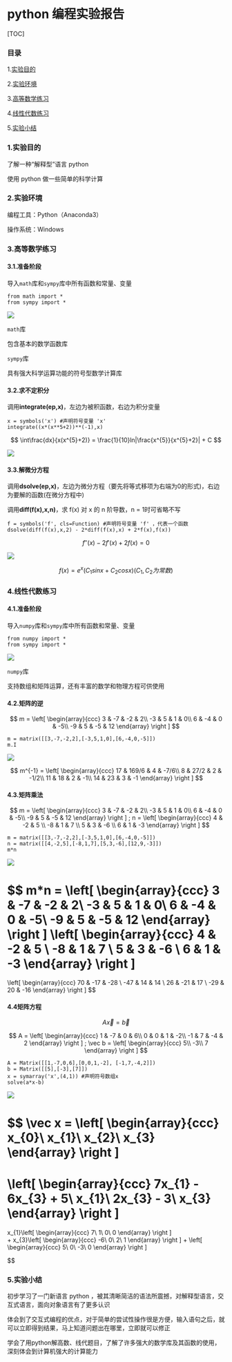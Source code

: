 # python 编程实验报告

[TOC]

### 目录

1.[实验目的](#1.实验目的)

2.[实验环境](#2.实验环境)

3.[高等数学练习](#3.高等数学练习)

4.[线性代数练习](#4.线性代数练习)

5.[实验小结](#5.实验小结)

### 1.实验目的

了解一种“解释型”语言 python

使用 python 做一些简单的科学计算

### 2.实验环境

编程工具：Python（Anaconda3）

操作系统：Windows

### 3.高等数学练习

#### 3.1.准备阶段

导入`math`库和`sympy`库中所有函数和常量、变量

```
from math import *
from sympy import *
```

![](http://m.qpic.cn/psb?/V10TtYkp2MvHv1/kk0vARdFA6jEZxzX38CQe8ma*EH4s3fYmbBKOHrqaAg!/b/dFQBAAAAAAAA&bo=yASqAQAAAAARF0c!&rf=viewer_4)

`math`库

包含基本的数学函数库

`sympy`库

具有强大科学运算功能的符号型数学计算库

#### 3.2.求不定积分

调用**integrate(ep,x)**，左边为被积函数，右边为积分变量

```
x = symbols('x') #声明符号变量 'x'
integrate((x*(x**5+2))**(-1),x) 
```

$$ \int\frac{dx}{x(x^{5}+2)} = \frac{1}{10}ln|\frac{x^{5}}{x^{5}+2}| + C $$

![](http://m.qpic.cn/psb?/V10TtYkp2MvHv1/ychHpkndakWxgHUpZC1PkssGEOGC9Xyw8Om0R43lKco!/b/dD4BAAAAAAAA&bo=wwSsAQAAAAARF0o!&rf=viewer_4)


#### 3.3.解微分方程

调用**dsolve(ep,x)**，左边为微分方程（要先将等式移项为右端为0的形式)，右边为要解的函数(在微分方程中)

调用**diff(f(x),x,n)**，求 f(x) 对 x 的 n 阶导数，n = 1时可省略不写

```
f = symbols('f', cls=Function) #声明符号变量 'f' ，代表一个函数
dsolve(diff(f(x),x,2) - 2*diff(f(x),x) + 2*f(x),f(x))
```

$$ f''(x) - 2f'(x) + 2f(x) = 0 $$

![](http://m.qpic.cn/psb?/V10TtYkp2MvHv1/ZTMpcJLYShCI56VDtBqQHXKr3otMkWQo0q8zMVs*IyI!/b/dFQBAAAAAAAA&bo=xwSTAQAAAAARF3E!&rf=viewer_4)

$$ f(x) = e^{x}(C_{1}sinx + C_{2}cosx) (C_{1},C_{2}为常数) $$

### 4.线性代数练习

#### 4.1.准备阶段

导入`numpy`库和`sympy`库中所有函数和常量、变量

```
from numpy import *
from sympy import *
```

![](http://m.qpic.cn/psb?/V10TtYkp2MvHv1/Bc3QwhrCwZugDrZqL565hRG5DndppFJ9ZJQC0cYtuUU!/b/dFMBAAAAAAAA&bo=xQRWAQAAAAARB6Y!&rf=viewer_4)

`numpy`库

支持数组和矩阵运算，还有丰富的数学和物理方程可供使用

#### 4.2.矩阵的逆

$$ m = \left[ \begin{array}{ccc}
3 & -7 & -2 & 2\\
-3 & 5 & 1 & 0\\
6 & -4 & 0 & -5\\
-9 & 5 & -5 & 12
\end{array} 
\right ] $$

```
m = matrix([[3,-7,-2,2],[-3,5,1,0],[6,-4,0,-5]])
m.I
```

![](http://m.qpic.cn/psb?/V10TtYkp2MvHv1/u*Ue1vxnVTfKNGHYSV3FXdlWkXoxzxdyYDnT67l2Rig!/b/dFMBAAAAAAAA&bo=yQSnAQAAAAARF0s!&rf=viewer_4)

$$ m^{-1} = \left[ \begin{array}{ccc}
17 & 169/6 & 4 & -7/6\\
8 & 27/2 & 2 & -1/2\\
11 & 18 & 2 & -1\\
14 & 23 & 3 & -1
\end{array} 
\right ] $$

#### 4.3.矩阵乘法

$$ m = \left[ \begin{array}{ccc}
3 & -7 & -2 & 2\\
-3 & 5 & 1 & 0\\
6 & -4 & 0 & -5\\
-9 & 5 & -5 & 12
\end{array} 
\right ] 
;
 n = \left[ \begin{array}{ccc}
4 & -2 & 5 \\
-8 & 1 & 7 \\
5 & 3 & -6 \\
6 & 1 & -3 
\end{array} 
\right ] $$

```
m = matrix([[3,-7,-2,2],[-3,5,1,0],[6,-4,0,-5]])
n = matrix([[4,-2,5],[-8,1,7],[5,3,-6],[12,9,-3]])
m*n
```

![](http://m.qpic.cn/psb?/V10TtYkp2MvHv1/1lYdPrpRsoh6ip2lXlKNK9vkAHMMTulQ3g7iQ.nh3uY!/b/dDEBAAAAAAAA&bo=xwQMAgAAAAARF.0!&rf=viewer_4)

$$ m*n = \left[ \begin{array}{ccc}
3 & -7 & -2 & 2\\
-3 & 5 & 1 & 0\\
6 & -4 & 0 & -5\\
-9 & 5 & -5 & 12
\end{array} 
\right ] 
\left[ \begin{array}{ccc}
4 & -2 & 5 \\
-8 & 1 & 7 \\
5 & 3 & -6 \\
6 & 1 & -3 
\end{array} 
\right ] 
=
\left[ \begin{array}{ccc}
70 & -17 & -28 \\
-47 & 14 & 14 \\
26 & -21 & 17 \\
-29 & 20 & -16 
\end{array} 
\right ] $$

#### 4.4矩阵方程

$$  A\vec x = \vec b $$

$$ A = \left[ \begin{array}{ccc}
1 & -7 & 0 & 6\\
0 & 0 & 1 & -2\\
-1 & 7 & -4 & 2
\end{array} 
\right ] 
;
\vec b = \left[ \begin{array}{ccc}
5\\
-3\\
7
\end{array} 
\right ] $$


```
A = Matrix([[1,-7,0,6],[0,0,1,-2], [-1,7,-4,2]])
b = Matrix([[5],[-3],[7]])
x = symarray('x',(4,1)) #声明符号数组x
solve(a*x-b)
```

![](http://m.qpic.cn/psb?/V10TtYkp2MvHv1/WjTEOR6FsGs22FpLGodx6iDM4htWsTtFILitCYQFmgQ!/b/dDIBAAAAAAAA&bo=xQQwAgAAAAARF9M!&rf=viewer_4)

$$ \vec x =  \left[ \begin{array}{ccc}
x_{0}\\
x_{1}\\
x_{2}\\
x_{3}
\end{array} 
\right ]  
= 
\left[ \begin{array}{ccc}
7x_{1} - 6x_{3} + 5\\
x_{1}\\
2x_{3} - 3\\
x_{3}
\end{array} 
\right ]    
=
x_{1}\left[ \begin{array}{ccc}
7\\
1\\
0\\
0
\end{array} 
\right ]   
+
x_{3}\left[ \begin{array}{ccc}
-6\\
0\\
2\\
1
\end{array} 
\right ]
+
\left[ \begin{array}{ccc}
5\\
0\\
-3\\
0
\end{array} 
\right ]

$$


### 5.实验小结

初步学习了一门新语言 python ，被其清晰简洁的语法所震撼，对解释型语言，交互式语言，面向对象语言有了更多认识

体会到了交互式编程的优点，对于简单的尝试性操作很是方便，输入语句之后，就可以立即得到结果，马上知道问题出在哪里，立即就可以修正

学会了用python解高数、线代题目，了解了许多强大的数学库及其函数的使用，深刻体会到计算机强大的计算能力

